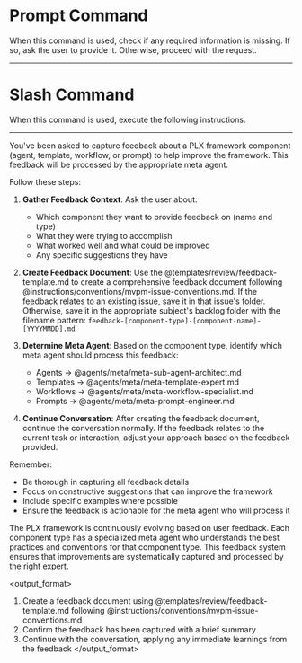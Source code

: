 # Prompt Command

When this command is used, check if any required information is missing. If so, ask the user to provide it. Otherwise, proceed with the request.

---

# Slash Command

When this command is used, execute the following instructions.

---

<instruction>
You've been asked to capture feedback about a PLX framework component (agent, template, workflow, or prompt) to help improve the framework. This feedback will be processed by the appropriate meta agent.

Follow these steps:

1. **Gather Feedback Context**: Ask the user about:
   - Which component they want to provide feedback on (name and type)
   - What they were trying to accomplish
   - What worked well and what could be improved
   - Any specific suggestions they have

2. **Create Feedback Document**: Use the @templates/review/feedback-template.md to create a comprehensive feedback document following @instructions/conventions/mvpm-issue-conventions.md. If the feedback relates to an existing issue, save it in that issue's folder. Otherwise, save it in the appropriate subject's backlog folder with the filename pattern: `feedback-[component-type]-[component-name]-[YYYYMMDD].md`

3. **Determine Meta Agent**: Based on the component type, identify which meta agent should process this feedback:
   - Agents → @agents/meta/meta-sub-agent-architect.md
   - Templates → @agents/meta/meta-template-expert.md
   - Workflows → @agents/meta/meta-workflow-specialist.md
   - Prompts → @agents/meta/meta-prompt-engineer.md

4. **Continue Conversation**: After creating the feedback document, continue the conversation normally. If the feedback relates to the current task or interaction, adjust your approach based on the feedback provided.

Remember:
- Be thorough in capturing all feedback details
- Focus on constructive suggestions that can improve the framework
- Include specific examples where possible
- Ensure the feedback is actionable for the meta agent who will process it
</instruction>

<context>
The PLX framework is continuously evolving based on user feedback. Each component type has a specialized meta agent who understands the best practices and conventions for that component type. This feedback system ensures that improvements are systematically captured and processed by the right expert.
</context>

<output_format>
1. Create a feedback document using @templates/review/feedback-template.md following @instructions/conventions/mvpm-issue-conventions.md
2. Confirm the feedback has been captured with a brief summary
3. Continue with the conversation, applying any immediate learnings from the feedback
</output_format>
